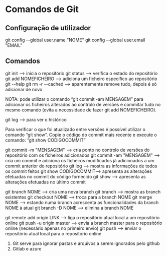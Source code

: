 # Comandos de Git
## Configuração de utilizador
git config --global user.name "NOME"
git config --global user.email "EMAIL"
## Comandos
git init --> inicia o repositório
git status --> verifica o estado do repositório
git add NOMEFICHEIRO --> adiciona um ficheiro específico ao repositório
git --help
git rm -r --cached --> aparentemente remove tudo, depois é só adicionar de novo

NOTA: pode utilizar o comando “git commit -am MENSAGEM” para adicionar os ficheiros
alterados ao controlo de versões e commitar tudo no mesmo comando (evita a necessidade de
fazer git add NOMEFICHEIRO).

git log --> para ver o histórico

Para verificar o que foi atualizado entre versões é possível utilizar o comando “git show”.
Copie o código do commit mais recente e execute o comando: “git show
CODIGOCOMMIT”

git commit -m "MENSAGEM" --> cria ponto no controlo de versões do repositório com
os ficheiros adicionados
git commit -am "MENSAGEM" --> cria um commit e adiciona os ficheiros modificados já
adicionados a um commit anterior do repositório
git log --> mostra as informações de todos os commit feitos
git show CODIGOCOMMIT--> apresenta as alterações efetuadas no commit do código
fornecido
git show --> apresenta as alterações efetuadas no último commit



git branch NOME --> cria uma nova branch
git branch --> mostra as branch existentes
git checkout NOME --> troca para a branch NOME
git merge NOME --> estando numa branch acrescenta as funcionalidades da branch
NOME à atual
git branch -D NOME --> elimina a branch NOME



git remote add origin LINK --> liga o repositório atual local a um repositório online
git push -u origin master --> envia a branch master para o repositório online (necessário
apenas no primeiro envio)
git push --> enviar o repositório atual local para o repositório online

1) Git serve para ignorar pastas e arquivos a serem ignorados pelo github
2) Gitlab e azure